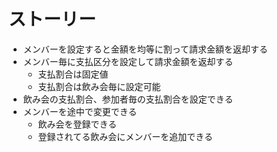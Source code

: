 # ストーリー
- メンバーを設定すると金額を均等に割って請求金額を返却する
- メンバー毎に支払区分を設定して請求金額を返却する
  - 支払割合は固定値
  - 支払割合は飲み会毎に設定可能
- 飲み会の支払割合、参加者毎の支払割合を設定できる
- メンバーを途中で変更できる
  - 飲み会を登録できる
  - 登録されてる飲み会にメンバーを追加できる
